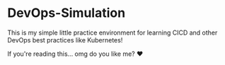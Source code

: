 # DevOps-Simulation

This is my simple little practice environment for learning CICD and other DevOps best practices like Kubernetes!

If you're reading this... omg do you like me? :heart:
